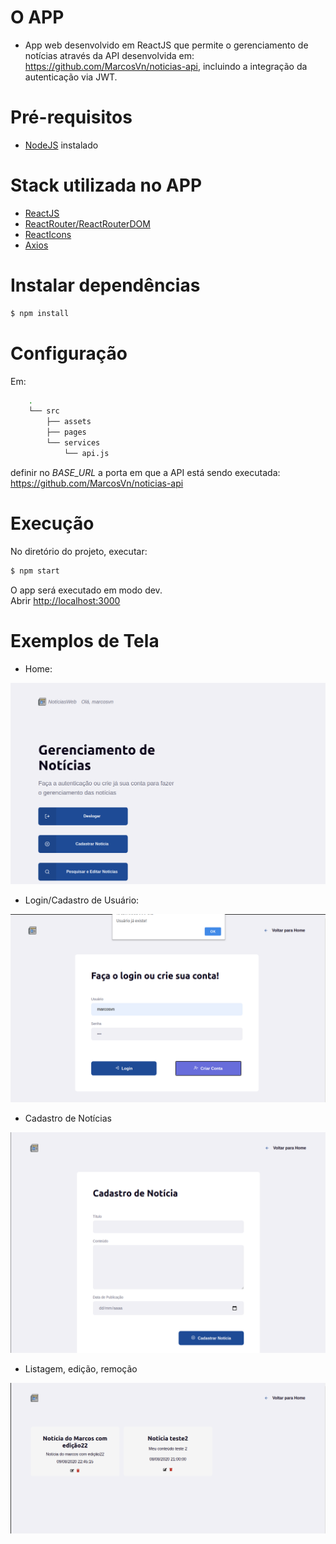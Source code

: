 # O APP
- App web desenvolvido em ReactJS que permite o gerenciamento de notícias através da API desenvolvida em: https://github.com/MarcosVn/noticias-api, incluindo a integração da autenticação via JWT.

# Pré-requisitos
- [NodeJS] instalado 

# Stack utilizada no APP

- [ReactJS]
- [ReactRouter/ReactRouterDOM]
- [ReactIcons]
- [Axios]

# Instalar dependências
```sh
$ npm install
```

# Configuração
Em:
```sh
    .
    └── src
        ├── assets
        ├── pages
        └── services
            └── api.js
```

definir no _BASE_URL_ a porta em que a API está sendo executada: https://github.com/MarcosVn/noticias-api

# Execução 
No diretório do projeto, executar:

```sh
$ npm start
```

O app será executado em modo dev.<br />
Abrir [http://localhost:3000](http://localhost:3000)

# Exemplos de Tela

- Home:
<img src="home.png">

- Login/Cadastro de Usuário:
<img src="autenticacao.png">

- Cadastro de Notícias
<img src="criar-noticia.png">

- Listagem, edição, remoção
<img src="lista-edicao-remocao.png">


[NodeJS]: <https://nodejs.org/>
[ReactJS]: <https://reactjs.org/>
[ReactRouter/ReactRouterDOM]: <https://reactrouter.com/>
[ReactIcons]: <https://github.com/react-icons/react-icons>
[Axios]: <https://github.com/axios/axios>
